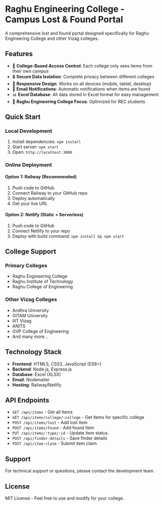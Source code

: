 # Raghu Engineering College - Campus Lost & Found Portal

A comprehensive lost and found portal designed specifically for Raghu Engineering College and other Vizag colleges.

## Features

- 🏫 **College-Based Access Control**: Each college only sees items from their own campus
- 🔒 **Secure Data Isolation**: Complete privacy between different colleges
- 📱 **Responsive Design**: Works on all devices (mobile, tablet, desktop)
- 📧 **Email Notifications**: Automatic notifications when items are found
- 📊 **Excel Database**: All data stored in Excel format for easy management
- 🎯 **Raghu Engineering College Focus**: Optimized for REC students

## Quick Start

### Local Development
1. Install dependencies: `npm install`
2. Start server: `npm start`
3. Open: `http://localhost:3000`

### Online Deployment

#### Option 1: Railway (Recommended)
1. Push code to GitHub
2. Connect Railway to your GitHub repo
3. Deploy automatically
4. Get your live URL

#### Option 2: Netlify (Static + Serverless)
1. Push code to GitHub
2. Connect Netlify to your repo
3. Deploy with build command: `npm install && npm start`

## College Support

### Primary Colleges
- Raghu Engineering College
- Raghu Institute of Technology
- Raghu College of Engineering

### Other Vizag Colleges
- Andhra University
- GITAM University
- IIIT Vizag
- ANITS
- GVP College of Engineering
- And many more...

## Technology Stack

- **Frontend**: HTML5, CSS3, JavaScript (ES6+)
- **Backend**: Node.js, Express.js
- **Database**: Excel (XLSX)
- **Email**: Nodemailer
- **Hosting**: Railway/Netlify

## API Endpoints

- `GET /api/items` - Get all items
- `GET /api/items/college/:college` - Get items for specific college
- `POST /api/items/lost` - Add lost item
- `POST /api/items/found` - Add found item
- `PUT /api/items/:type/:id` - Update item status
- `POST /api/finder-details` - Save finder details
- `POST /api/item-claim` - Submit item claim

## Support

For technical support or questions, please contact the development team.

## License

MIT License - Feel free to use and modify for your college.